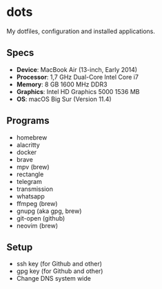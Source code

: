 # dots

My dotfiles, configuration and installed applications.

## Specs

- **Device**: MacBook Air (13-inch, Early 2014)
- **Processor**: 1,7 GHz Dual-Core Intel Core i7
- **Memory**: 8 GB 1600 MHz DDR3
- **Graphics**: Intel HD Graphics 5000 1536 MB
- **OS**: macOS Big Sur (Version 11.4)

## Programs

- homebrew
- alacritty
- docker
- brave
- mpv (brew)
- rectangle
- telegram
- transmission
- whatsapp
- ffmpeg (brew)
- gnupg (aka gpg, brew)
- git-open (github)
- neovim (brew)

## Setup

- ssh key (for Github and other)
- gpg key (for Github and other)
- Change DNS system wide
